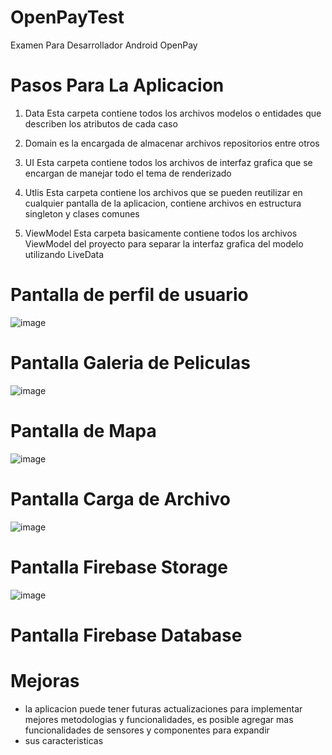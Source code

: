 # OpenPayTest
Examen Para Desarrollador Android OpenPay

# Pasos Para La Aplicacion
1) Data
Esta carpeta contiene todos los archivos modelos o entidades que describen los atributos de cada caso

3) Domain
es la encargada de almacenar archivos repositorios entre otros

5) UI
Esta carpeta contiene todos los archivos de interfaz grafica que se encargan de manejar todo el tema de renderizado

7) Utlis
Esta carpeta contiene los archivos que se pueden reutilizar en cualquier pantalla de la aplicacion, contiene archivos en estructura singleton y clases comunes

8) ViewModel
Esta carpeta basicamente contiene todos los archivos ViewModel del proyecto para separar la interfaz grafica del modelo utilizando LiveData
  
# Pantalla de perfil de usuario
![image](https://github.com/Ferni114/OpenPayTest/assets/124121701/5001cbd8-3757-4e92-a4af-e80e29f8535c)

# Pantalla Galeria de Peliculas
![image](https://github.com/Ferni114/OpenPayTest/assets/124121701/864bf07b-7fb8-40be-a5a1-f90828c4d17a)

# Pantalla de Mapa
![image](https://github.com/Ferni114/OpenPayTest/assets/124121701/f9e1a489-d8b5-4fa6-ba32-20371fb8732b)

# Pantalla Carga de Archivo
![image](https://github.com/Ferni114/OpenPayTest/assets/124121701/f2b852d9-997e-4e0b-9993-f962ee4a548b)


# Pantalla Firebase Storage
![image](https://github.com/Ferni114/OpenPayTest/assets/124121701/82ec5168-d29f-4ad9-87aa-02e19156c9df)

# Pantalla Firebase Database





# Mejoras
* la aplicacion puede tener futuras actualizaciones para implementar mejores metodologias y funcionalidades, es posible agregar mas funcionalidades de sensores y componentes para expandir
* sus caracteristicas
